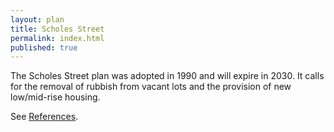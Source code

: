 ```yaml
---
layout: plan
title: Scholes Street
permalink: index.html
published: true
---
```


The Scholes Street plan was adopted in 1990 and will expire in 2030. It calls for the removal of rubbish from vacant lots and the provision of new low/mid-rise housing.

See [References](http://www.urbanreviewer.org/#page=references.html).